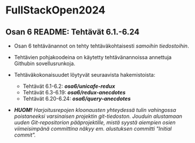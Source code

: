 # FullStackOpen2024

## Osan 6 README: Tehtävät 6.1.-6.24

- Osan 6 tehtävänannot on tehty tehtäväkohtaisesti *samoihin tiedostoihin*.
- Tehtävien pohjakoodeina on käytetty tehtävänannoissa annettuja Githubin sovellusrunkoja.


- Tehtäväkokonaisuudet löytyvät seuraavista hakemistoista:
  - Tehtävät 6.1-6.2: _**osa6/unicafe-redux**_
  - Tehtävät 6.3-6.19: _**osa6/redux-anecdotes**_
  - Tehtävät 6.20-6.24: _**osa6/query-anecdotes**_
  


- _**HUOM!** Harjoitusrepojen kloonausten yhteydessä tulin vahingossa poistaneeksi varsinaisen projektin git-tiedoston. Jouduin alustamaan uuden Git-repositorion pääprojektille, mistä syystä aiempien osien viimeisimpänä committina näkyy em. alustuksen committi "Initial commit"._

